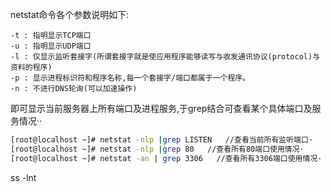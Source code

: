 netstat命令各个参数说明如下:
```
-t : 指明显示TCP端口
-u : 指明显示UDP端口
-l : 仅显示监听套接字(所谓套接字就是使应用程序能够读写与收发通讯协议(protocol)与资料的程序)
-p : 显示进程标识符和程序名称,每一个套接字/端口都属于一个程序。
-n : 不进行DNS轮询(可以加速操作)
```

即可显示当前服务器上所有端口及进程服务,于grep结合可查看某个具体端口及服务情况··
```bash
[root@localhost ~]# netstat -nlp |grep LISTEN   //查看当前所有监听端口·
[root@localhost ~]# netstat -nlp |grep 80   //查看所有80端口使用情况·
[root@localhost ~]# netstat -an | grep 3306   //查看所有3306端口使用情况·
```

ss -lnt